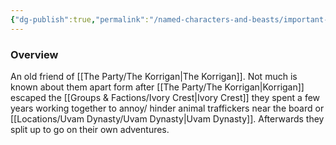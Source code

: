 ```yaml
---
{"dg-publish":true,"permalink":"/named-characters-and-beasts/important-characters/pc-backstory-characters/sylva/","tags":["Important","NPC"],"updated":"2025-04-21T20:12:27.394+01:00"}
---
```



### Overview
An old friend of [[The Party/The Korrigan\|The Korrigan]]. Not much is known about them apart form after [[The Party/The Korrigan\|Korrigan]] escaped the [[Groups & Factions/Ivory Crest\|Ivory Crest]] they spent a few years working together to annoy/ hinder animal traffickers near the board or [[Locations/Uvam Dynasty/Uvam Dynasty\|Uvam Dynasty]]. Afterwards they split up to go on their own adventures. 
